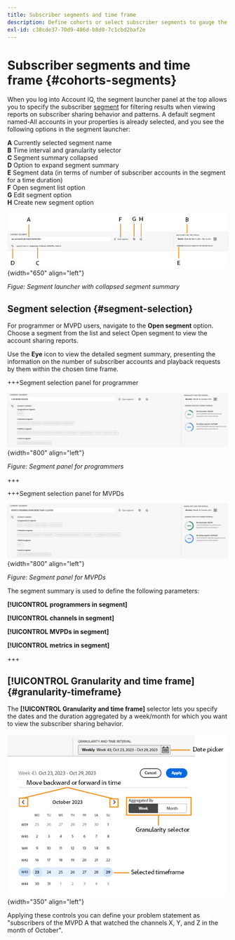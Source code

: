 ```yaml
---
title: Subscriber segments and time frame
description: Define cohorts or select subscriber segments to gauge the account sharing possibilities and patterns of your channel viewers to use graphical tools and reports in Account IQ.
exl-id: c38cde37-70d9-486d-b8d0-7c1cbd2baf2e
---
```


# Subscriber segments and time frame {#cohorts-segments}

When you log into Account IQ, the segment launcher panel at the top allows you to specify the subscriber [segment](/help/accountiq/product-concepts.md#segment-segmet-def) for filtering results when viewing reports on subscriber sharing behavior and patterns. A default segment named-All accounts in your properties is already selected, and you see the following options in the segment launcher:

**A** Currently selected segment name<br/>
**B** Time interval and granularity selector<br/>
**C** Segment summary collapsed<br/>
**D** Option to expand segment summary<br/>
**E** Segment data (in terms of number of subscriber accounts in the segment for a time duration)<br/>
**F** Open segment list option<br/>
**G** Edit segment option<br/>
**H** Create new segment option<br/>

![](assets/new-segment-selector-collapsed.png){width="650" align="left"}

 *Figue: Segment launcher with collapsed segment summary*

## Segment selection {#segment-selection}

For programmer or MVPD users, navigate to the **Open segment** option. Choose a segment from the list and select Open segment to view the account sharing reports.

Use the **Eye** icon to view the detailed segment summary, presenting the information on the number of subscriber accounts and playback requests by them within the chosen time frame.

+++Segment selection panel for programmer

![](assets/segment-panel-programmer.png){width="800" align="left"}

*Figure: Segment panel for programmers*

+++

+++Segment selection panel for MVPDs

![](assets/segment-panel-mvpd.png){width="800" align="left"}

*Figure: Segment panel for MVPDs*

The segment summary is used to define the following parameters:

**[!UICONTROL programmers in segment]**

**[!UICONTROL channels in segment]**

**[!UICONTROL MVPDs in segment]**

**[!UICONTROL metrics in segment]**

<!-- The definitions of these parameters will be defined in the glossary article-->
  
+++

## [!UICONTROL Granularity and time frame] {#granularity-timeframe}
  
  The **[!UICONTROL Granularity and time frame]** selector lets you specify the dates and the duration aggregated by a week/month for which you want to view the subscriber sharing behavior.

  ![[!UICONTROL Granularity and timeframe]](assets/granularity-timeframe-weekwise.png){width="350" align="left"}
  
Applying these controls you can define your problem statement as "subscribers of the MVPD A that watched the channels X, Y, and Z in the month of October".

